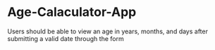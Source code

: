 # Age-Calaculator-App
Users should  be able to view an age in years, months, and days after submitting a valid date through the form
